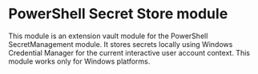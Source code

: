 # PowerShell Secret Store module

This module is an extension vault module for the PowerShell SecretManagement module.
It stores secrets locally using Windows Credential Manager for the current interactive user account context.
This module works only for Windows platforms.
